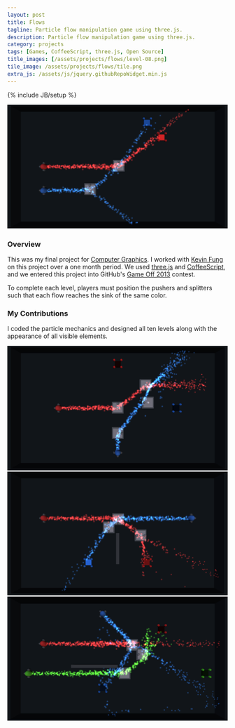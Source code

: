 ```yaml
---
layout: post
title: Flows
tagline: Particle flow manipulation game using three.js.
description: Particle flow manipulation game using three.js.
category: projects
tags: [Games, CoffeeScript, three.js, Open Source]
title_images: [/assets/projects/flows/level-08.png]
tile_image: /assets/projects/flows/tile.png
extra_js: /assets/js/jquery.githubRepoWidget.min.js
---
```

{% include JB/setup %}

<div class="project-images project-images-450h">
    <img src="/assets/projects/flows/level-08.png" class="img-responsive">
</div>

<h3>Overview</h3>

This was my final project for <a href="http://www.ecse.rpi.edu/~wrf/pmwiki/pmwiki.php/ComputerGraphicsFall2013/ComputerGraphicsFall2013">Computer Graphics</a>. I worked with <a href="http://www.tinycranes.com/">Kevin Fung</a> on this project over a one month period. We used <a href="http://threejs.org/">three.js</a> and <a href="http://coffeescript.org/">CoffeeScript</a>, and we entered this project into GitHub's <a href="https://github.com/github/game-off-2013">Game Off 2013</a> contest.

To complete each level, players must position the pushers and splitters such that each flow reaches the sink of the same color.

<div class="github-widget" data-repo="scotttodd/Flows"></div>

<h3>My Contributions</h3>

I coded the particle mechanics and designed all ten levels along with the appearance of all visible elements.

<div class="project-images project-images-450h">
    <img src="/assets/projects/flows/level-05.png" class="img-responsive">
    <img src="/assets/projects/flows/level-09.png" class="img-responsive">
    <img src="/assets/projects/flows/level-10.png" class="img-responsive">
</div>
